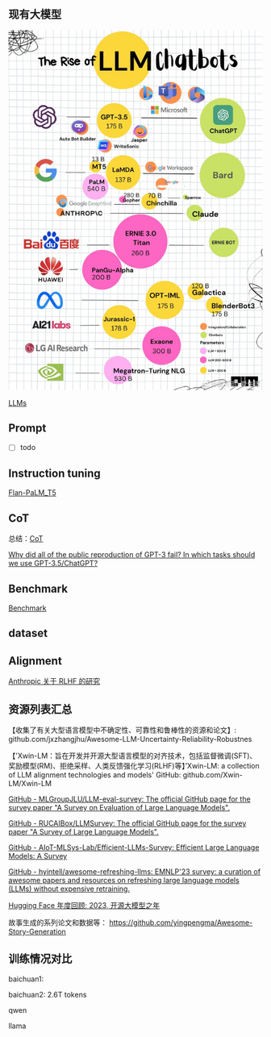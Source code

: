 

## 现有大模型

![](img/Pasted%20image%2020230227103950.png)



[LLMs](Models/README.md)

## Prompt
- [ ] todo


## Instruction tuning

[Flan-PaLM_T5](Alignment/Flan-PaLM_T5/Flan-PaLM_T5.md)


## CoT

总结：[CoT](CoT/CoT.md)


[Why did all of the public reproduction of GPT-3 fail? In which tasks should we use GPT-3.5/ChatGPT?](https://jingfengyang.github.io/gpt)

## Benchmark

[Benchmark](Benchmark/README.md)

## dataset


## Alignment

[Anthropic 关于 RLHF 的研究](https://mp.weixin.qq.com/s/5LHwam2B4goElW5vPiyp9g)


## 资源列表汇总

【收集了有关大型语言模型中不确定性、可靠性和鲁棒性的资源和论文】: github.com/jxzhangjhu/Awesome-LLM-Uncertainty-Reliability-Robustnes


【'Xwin-LM：旨在开发并开源大型语言模型的对齐技术，包括监督微调(SFT)、奖励模型(RM)、拒绝采样、人类反馈强化学习(RLHF)等】’Xwin-LM: a collection of LLM alignment technologies and models' GitHub: github.com/Xwin-LM/Xwin-LM

[GitHub - MLGroupJLU/LLM-eval-survey: The official GitHub page for the survey paper "A Survey on Evaluation of Large Language Models".](https://github.com/MLGroupJLU/LLM-eval-survey)

[GitHub - RUCAIBox/LLMSurvey: The official GitHub page for the survey paper "A Survey of Large Language Models".](https://github.com/RUCAIBox/LLMSurvey)

[GitHub - AIoT-MLSys-Lab/Efficient-LLMs-Survey: Efficient Large Language Models: A Survey](https://github.com/AIoT-MLSys-Lab/Efficient-LLMs-Survey)

[GitHub - hyintell/awesome-refreshing-llms: EMNLP'23 survey: a curation of awesome papers and resources on refreshing large language models (LLMs) without expensive retraining.](https://github.com/hyintell/awesome-refreshing-llms)

[Hugging Face 年度回顾: 2023, 开源大模型之年](https://huggingface.co/blog/zh/2023-in-llms)

故事生成的系列论文和数据等： https://github.com/yingpengma/Awesome-Story-Generation


## 训练情况对比



baichuan1:

baichuan2: 2.6T tokens

qwen

llama



